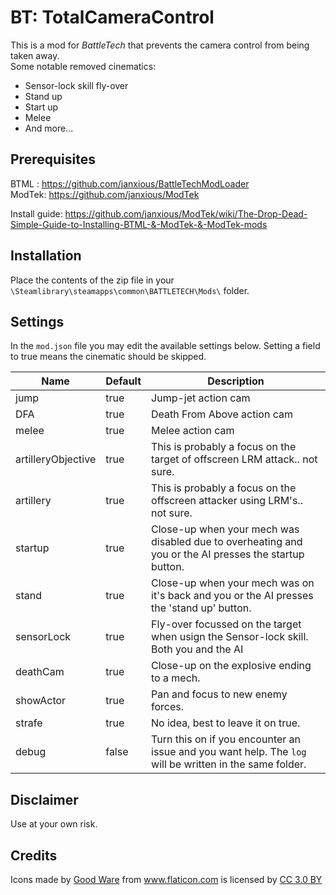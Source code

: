 # BT: TotalCameraControl
This is a mod for *BattleTech* that prevents the camera control from being taken away.     
Some notable removed cinematics:
- Sensor-lock skill fly-over
- Stand up
- Start up
- Melee
- And more...

## Prerequisites

BTML : https://github.com/janxious/BattleTechModLoader   
ModTek: https://github.com/janxious/ModTek

Install guide: https://github.com/janxious/ModTek/wiki/The-Drop-Dead-Simple-Guide-to-Installing-BTML-&-ModTek-&-ModTek-mods

## Installation
Place the contents of the zip file in your `\Steamlibrary\steamapps\common\BATTLETECH\Mods\` folder.

## Settings
In the `mod.json` file you may edit the available settings below.
Setting a field to true means the cinematic should be skipped. 


| Name  | Default | Description |
| ----- | --- | -------------|
| jump  | true  | Jump-jet action cam |
| DFA  | true  | Death From Above action cam |
| melee  | true  | Melee action cam|
| artilleryObjective  | true  | This is probably a focus on the target of offscreen LRM attack.. not sure. |
| artillery  | true  | This is probably a focus on the offscreen attacker using LRM's.. not sure. |
| startup  | true  | Close-up when your mech was disabled due to overheating and you or the AI presses the startup button. |
| stand  | true  | Close-up when your mech was on it's back and you or the AI presses the 'stand up' button. |
| sensorLock  | true  | Fly-over focussed on the target when usign the Sensor-lock skill. Both you and the AI |
| deathCam  | true  | Close-up on the explosive ending to a mech. |
| showActor  | true  | Pan and focus to new enemy forces. |
| strafe  | true  | No idea, best to leave it on true. |
| debug  | false  | Turn this on if you encounter an issue and you want help. The `log` will be written in the same folder. |


## Disclaimer 
Use at your own risk.

## Credits
<div>Icons made by <a href="https://www.flaticon.com/authors/good-ware" title="Good Ware">Good Ware</a> from <a href="https://www.flaticon.com/" 			    title="Flaticon">www.flaticon.com</a> is licensed by <a href="http://creativecommons.org/licenses/by/3.0/" 			    title="Creative Commons BY 3.0" target="_blank">CC 3.0 BY</a></div>

